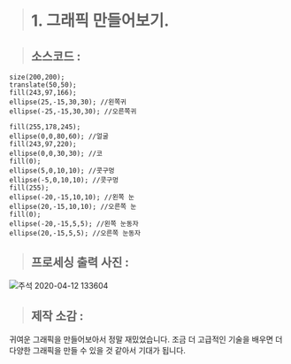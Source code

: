 > # 1. 그래픽 만들어보기.

> ## 소스코드 : 
```processing
size(200,200);
translate(50,50);
fill(243,97,166);
ellipse(25,-15,30,30); //왼쪽귀
ellipse(-25,-15,30,30); //오른쪽귀

fill(255,178,245);
ellipse(0,0,80,60); //얼굴
fill(243,97,220);
ellipse(0,0,30,30); //코
fill(0);
ellipse(5,0,10,10); //콧구멍
ellipse(-5,0,10,10); //콧구멍
fill(255);
ellipse(-20,-15,10,10); //왼쪽 눈
ellipse(20,-15,10,10); //오른쪽 눈
fill(0);
ellipse(-20,-15,5,5); //왼쪽 눈동자
ellipse(20,-15,5,5); //오른쪽 눈동자
```

> ## 프로세싱 출력 사진 : 
![주석 2020-04-12 133604](https://user-images.githubusercontent.com/50895677/79060681-de1a8100-7cc2-11ea-85ce-cd686e2f7eed.png)

> ## 제작 소감 : 
귀여운 그래픽을 만들어보아서 정말 재밌었습니다. 조금 더 고급적인 기술을 배우면 더 다양한 그래픽을 만들 수 있을 것 같아서 기대가 됩니다.
